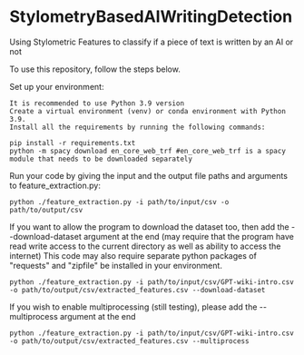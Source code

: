 # StylometryBasedAIWritingDetection
Using Stylometric Features to classify if a piece of text is written by an AI or not

To use this repository, follow the steps below.

Set up your environment:

    It is recommended to use Python 3.9 version
    Create a virtual environment (venv) or conda environment with Python 3.9.
    Install all the requirements by running the following commands:

   ```
   pip install -r requirements.txt
   python -m spacy download en_core_web_trf #en_core_web_trf is a spacy module that needs to be downloaded separately
   ```

Run your code by giving the input and the output file paths and arguments to feature_extraction.py:

    python ./feature_extraction.py -i path/to/input/csv -o path/to/output/csv

If you want to allow the program to download the dataset too, then add the --download-dataset argument at the end (may require that the program have read write access to the current directory as well as ability to access the internet)
This code may also require separate python packages of "requests" and "zipfile" be installed in your environment.

    python ./feature_extraction.py -i path/to/input/csv/GPT-wiki-intro.csv -o path/to/output/csv/extracted_features.csv --download-dataset

If you wish to enable multiprocessing (still testing), please add the --multiprocess argument at the end

    python ./feature_extraction.py -i path/to/input/csv/GPT-wiki-intro.csv -o path/to/output/csv/extracted_features.csv --multiprocess
